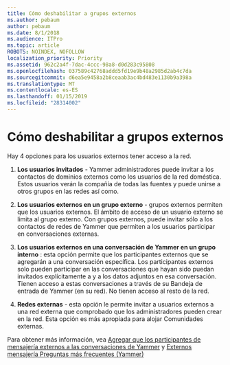```yaml
---
title: Cómo deshabilitar a grupos externos
ms.author: pebaum
author: pebaum
ms.date: 8/1/2018
ms.audience: ITPro
ms.topic: article
ROBOTS: NOINDEX, NOFOLLOW
localization_priority: Priority
ms.assetid: 962c2a4f-7dac-4ccc-98a8-d0d283c95808
ms.openlocfilehash: 037589c42768addd5fd19e9b48a2985d2ab4c7da
ms.sourcegitcommit: d6ea5e9458a2b8ceaab3ac4bd483e1130b9a398a
ms.translationtype: MT
ms.contentlocale: es-ES
ms.lasthandoff: 01/15/2019
ms.locfileid: "28314002"
---
```

# <a name="how-to-disable-external-groups"></a>Cómo deshabilitar a grupos externos

Hay 4 opciones para los usuarios externos tener acceso a la red.
  
1. **Los usuarios invitados** - Yammer administradores puede invitar a los contactos de dominios externos como los usuarios de la red doméstica. Estos usuarios verán la compañía de todas las fuentes y puede unirse a otros grupos en las redes así como. 
    
2. **Los usuarios externos en un grupo externo** - grupos externos permiten que los usuarios externos. El ámbito de acceso de un usuario externo se limita al grupo externo. Con grupos externos, puede invitar sólo a los contactos de redes de Yammer que permiten a los usuarios participar en conversaciones externas. 
    
3. **Los usuarios externos en una conversación de Yammer en un grupo interno** : esta opción permite que los participantes externos que se agregarán a una conversación específica. Los participantes externos solo pueden participar en las conversaciones que hayan sido puedan invitados explícitamente a y a los datos adjuntos en esa conversación. Tienen acceso a estas conversaciones a través de su Bandeja de entrada de Yammer (en su red). No tienen acceso al resto de la red. 
    
4. **Redes externas** - esta opción le permite invitar a usuarios externos a una red externa que comprobado que los administradores pueden crear en la red. Esta opción es más apropiada para alojar Comunidades externas. 
    
Para obtener más información, vea [Agregar que los participantes de mensajería externos a las conversaciones de Yammer](https://support.office.com/en-us/article/add-external-messaging-participants-to-your-yammer-conversations-423653bb-86b2-4eac-9d7e-dca121f7c16c?ui=en-US&amp;rs=en-US&amp;ad=US) y [Externos mensajería Preguntas más frecuentes (Yammer)](https://support.office.com/en-us/article/External-messaging-FAQ-Yammer-35b59d6c-bb1c-4541-bf19-9f67d2f2b199)
  

